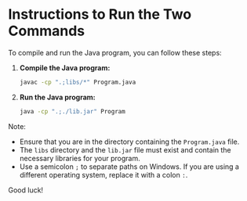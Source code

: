 # Instructions to Run the Two Commands

To compile and run the Java program, you can follow these steps:

1. **Compile the Java program:**
    ```sh
    javac -cp ".;libs/*" Program.java
    ```

2. **Run the Java program:**
    ```sh
    java -cp ".;./lib.jar" Program
    ```

Note:
- Ensure that you are in the directory containing the `Program.java` file.
- The `libs` directory and the `lib.jar` file must exist and contain the necessary libraries for your program.
- Use a semicolon `;` to separate paths on Windows. If you are using a different operating system, replace it with a colon `:`.

Good luck!